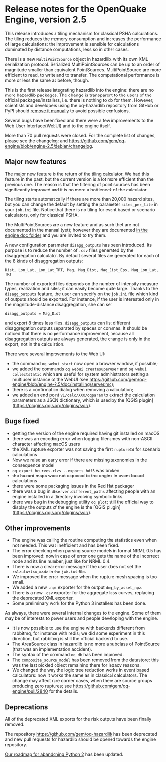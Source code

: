 Release notes for the OpenQuake Engine, version 2.5
===================================================

This release introduces a tiling mechanism for classical PSHA
calculations. The tiling reduces the memory consumption and increases
the performance of large calculations: the improvement is sensible
for calculations dominated by distance computations, less so in other
cases.

There is a new `MultiPointSource` object in hazardlib, with its own
XML serialization protocol. Serialized MultiPointSources can be up to
an order of magnitude smaller than equivalent PointSources.
MultiPointSource are more efficient to read, to write and to
transfer. The computational performance is more or less the same as
before, though.

This is the first release integrating hazardlib into the engine: there
are no more hazardlib packages. The change is transparent to the users
of the official packages/installers, i.e. there is nothing to do for them.
However, scientists and developers using the oq-hazardlib repository
from GitHub or PyPI should [remove it manually](https://github.com/gem/oq-engine/blob/engine-2.5/doc/faq.md#openquake-hazardlib-errors) to avoid possible confusions.

Several bugs have been fixed and there were a few improvements to the
Web User Interface(WebUI) and to the engine itself.

More than 70 pull requests were closed. For the complete list of
changes, please see the changelog:
and https://github.com/gem/oq-engine/blob/engine-2.5/debian/changelog.

Major new features
------------------------------

The major new feature is the return of the tiling calculator. We had
this feature in the past, but the current version is a lot more
efficient than the previous one.  The reason is that the filtering of
point sources has been significantly improved and it is no more a
bottleneck of the calculator.

The tiling starts automatically if there are more than 20,000 hazard
sites, but you can change the default by setting the parameter
`sites_per_tile` in your `job.ini` file. Notice that there is no tiling for
event based or scenario calculators, only for classical PSHA.

The MultiPointSources are a new feature and as such thet are
not documented in the manual (yet); however they are documented [in the engine
doc folder](https://github.com/gem/oq-engine/blob/engine-2.5/doc/multipoint.md)
and you are invited to try them.

A new configuration parameter `disagg_outputs` has been
introduced. Its purpose is to reduce the number of `.csv` files
generated by the disaggregation calculator. By default several files
are generated for each of the 8 kinds of disaggregation outputs:

  `Dist, Lon_Lat,_Lon_Lat_TRT, Mag, Mag_Dist, Mag_Dist_Eps, Mag_Lon_Lat, TRT`

The number of exported files depends on the number of intensity
measure types, realization and sites; it can easily become quite
large. Thanks to the `disagg_outputs` feature, the user can specify on
the `job.ini` file which kind of outputs should be exported. For
instance, if the user is interested only in the magnitude-distance
disaggregation, she can set

   `disagg_outputs = Mag_Dist`
  
and export 8 times less files. `disagg_outputs` can list different
disaggregation outputs separated by spaces or commas. It should be noticed that
there is no performance improvement, because all disaggregation outputs
are always generated, the change is only in the export, not in the calculation.

There were several improvements to the Web UI:

- the command `oq webui start` now open a browser window, if possible;
- we added the commands `oq webui createsuperuser` and `oq webui collectstatic`
  which are useful for system administrators setting a multiuser instance of
  the WebUI (see https://github.com/gem/oq-engine/blob/engine-2.5/doc/installing/server.md);
- there is a confirmation dialog when removing a calculation;
- we added an end point `v1/calc/XXX/oqparam` to extract the calculation
  parameters as a JSON dictionary, which is used by the [QGIS plugin]
  (https://plugins.qgis.org/plugins/svir/).


Bugs fixed
----------------

- getting the version of the engine required having git installed on macOS
- there was an encoding error when logging filenames with non-ASCII
  character affecting macOS users
- the XML rupture exporter was not saving the first `ruptureId` for
  scenario calculations
- Now we raise an early error if there are missing taxonomies in the
  consequence model
- `oq export hcurves-rlzs --exports hdf5` was broken
- the hazard maps were not exposed to the engine in event based calculations
- there were some packaging issues in the Red Hat packager
- there was a bug in `dbserver.different_paths` affecting people with an engine
  installed in a directory involving symbolic links.
- there was bug in the debugging utility `oq plot`; still the official way
  to display the outputs of the engine is the [QGIS plugin]
  (https://plugins.qgis.org/plugins/svir/).

Other improvements
---------------------

- The engine was calling the routine computing the statistics even when
  not needed. This was inefficient and has been fixed.
- The error checking when parsing source models in format NRML 0.5 has been
  improved: now in case of error one gets the name of the incorrect node and
  its line number, just like for NRML 0.4.
- There is now a clear error message if the user does not set the
  `calculation_mode` in the `job.ini` file.
- We improved the error message when the rupture mesh spacing is too small.
- We added a new `.npz` exporter for the output `dmg_by_asset_npz`.
- There is a new `.csv` exporter for the aggregate loss curves, replacing
  the deprecated XML exporter.
- Some preliminary work for the Python 3 installers has been done.

As always, there were several internal changes to the engine. Some of
them may be of interests to power users and people developing with the
engine.

- It is now possible to use the engine with backends different from rabbitmq,
  for instance with redis; we did some experiment in this direction, but
  rabbitmq is still the official backend to use.
- The AreaSource class in hazardlib is no more a subclass
  of PointSource (that was an implementation accident).
- The syntax of the command `oq db` has been improved.
- The `composite_source_model` has been removed from the datastore:
  this was the last pickled object remaining there for legacy reasons.
- We changed the way the logic tree reduction works in event based calculators:
  now it works the same as in classical calculators. The change may affect
  rare corner cases, when there are source groups producing zero ruptures;
  see https://github.com/gem/oq-engine/pull/2840 for the details.

Deprecations
------------------------------

All of the deprecated XML exports for the risk outputs 
have been finally removed.

The repository https://github.com/gem/oq-hazardlib has been deprecated
and new pull requests for hazardlib should be opened towards the engine
repository.

[Our roadmap for abandoning Python 2](https://github.com/gem/oq-engine/issues/2803) has been updated.
